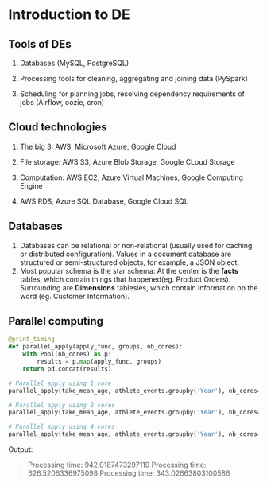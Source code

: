# Introduction to DE

## Tools of DEs

1. Databases (MySQL, PostgreSQL)

2. Processing tools for cleaning, aggregating and joining data (PySpark)

3. Scheduling for planning jobs, resolving dependency requirements of jobs (Airflow, oozie, cron)

## Cloud technologies

1. The big 3: AWS, Microsoft Azure, Google Cloud

2. File storage: AWS S3, Azure Blob Storage, Google CLoud Storage

3. Computation: AWS EC2, Azure Virtual Machines, Google Computing Engine

4. AWS RDS, Azure SQL Database,  Google Cloud SQL

## Databases

1. Databases can be relational or non-relational (usually used for caching or distributed configuration). Values in a document database are structured or semi-structured objects, for example, a JSON object.
2. Most popular schema is the star schema: At the center is the **facts** tables, which contain things that happened(eg. Product Orders). Surrounding are **Dimensions** tablesles, which contain information on the word (eg. Customer Information).

## Parallel computing

```python
@print_timing
def parallel_apply(apply_func, groups, nb_cores):
    with Pool(nb_cores) as p:
        results = p.map(apply_func, groups)
    return pd.concat(results)

# Parallel apply using 1 core
parallel_apply(take_mean_age, athlete_events.groupby('Year'), nb_cores=1)

# Parallel apply using 2 cores
parallel_apply(take_mean_age, athlete_events.groupby('Year'), nb_cores=2)

# Parallel apply using 4 cores
parallel_apply(take_mean_age, athlete_events.groupby('Year'), nb_cores=4)
```

Output:

>Processing time: 942.0187473297119
>Processing time: 626.5206336975098
>Processing time: 343.02663803100586

